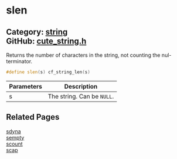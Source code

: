 [//]: # (This file is automatically generated by Cute Framework's docs parser.)
[//]: # (Do not edit this file by hand!)
[//]: # (See: https://github.com/RandyGaul/cute_framework/blob/master/samples/docs_parser.cpp)
[](../header.md ':include')

# slen

Category: [string](/api_reference?id=string)  
GitHub: [cute_string.h](https://github.com/RandyGaul/cute_framework/blob/master/include/cute_string.h)  
---

Returns the number of characters in the string, not counting the nul-terminator.

```cpp
#define slen(s) cf_string_len(s)
```

Parameters | Description
--- | ---
s | The string. Can be `NULL`.

## Related Pages

[sdyna](/string/sdyna.md)  
[sempty](/string/sempty.md)  
[scount](/string/scount.md)  
[scap](/string/scap.md)  
